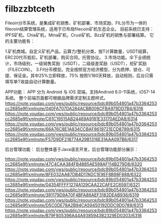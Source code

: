 # filbzzbtceth
Fileoin分币系统，是集成矿机销售、矿机部署、市场奖励、FIL分币为一体的filecoin结算管理系统，适用于已布局filecoin矿机生态企业。
目前系统已支持：IPFS矿机，Chia矿机，Mina矿机，Crust矿机、Bzz矿机的销售与部署结算。
它的主要功能有：

1.矿机商城。自定义矿机产品，云算力/整机分类，按T计算数量，USDT结算，ERC20代币抵扣，矿机部署，购买合同，托管协议。
3.市场功能。伞下业绩统计，市场级别，一级销售奖励（USDT），二级级差奖励（USDT），挖矿奖励（FILECOIN）。
3.FIl分币模型。完全按照官方经济模型，分为质押、锁仓、可提、保证金。其中25%立即释放，75% 按照1/180天释放，自动规则，后台只需填写单T收益自动计算数量。

APP功能：
APP 分为 Android 与 iOS 双端，支持Android 6.0-11系统，iOS7-14系统。
整个前端页面都可根据品牌需求定制主题样式。
https://note.youdao.com/yws/public/resource/bdc89b054801a47b3364253cc2685e9f/xmlnote/040FA707DA284ACBB006CFBA979DD7B4/6316
https://note.youdao.com/yws/public/resource/bdc89b054801a47b3364253cc2685e9f/xmlnote/C61C19515AB24469A9181E33170AEDA8/6314
https://note.youdao.com/yws/public/resource/bdc89b054801a47b3364253cc2685e9f/xmlnote/66A76C8E1A834CCBAF8619721ECD8789/6315
https://note.youdao.com/yws/public/resource/bdc89b054801a47b3364253cc2685e9f/xmlnote/F57D9DF218774A29B1316E31AAA097B6/6317



后台管理功能：
后台整体基于Java语言开发，后台管理功能部分展示：	

https://note.youdao.com/yws/public/resource/bdc89b054801a47b3364253cc2685e9f/xmlnote/47C4CAA384FB4885AE598AF114B279D8/6320
https://note.youdao.com/yws/public/resource/bdc89b054801a47b3364253cc2685e9f/xmlnote/8FE032AA87DB4D17ADC1E9EF8B98F888/6322
https://note.youdao.com/yws/public/resource/bdc89b054801a47b3364253cc2685e9f/xmlnote/04354FFFF1274A129CAA22CAFE2C6597/6321
https://note.youdao.com/yws/public/resource/bdc89b054801a47b3364253cc2685e9f/xmlnote/391179D9A70F4BFA86AEF3182DEAB936/6319
https://note.youdao.com/yws/public/resource/bdc89b054801a47b3364253cc2685e9f/xmlnote/D5C0DE78A2B94CA59450192DDC9D0789/6313
https://note.youdao.com/yws/public/resource/bdc89b054801a47b3364253cc2685e9f/xmlnote/B79F805396A44A9385943B2329ED0203/6318





